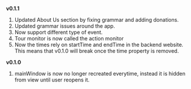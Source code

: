 **v0.1.1**
1. Updated About Us section by fixing grammar and adding donations.
2. Updated grammar issues around the app.
3. Now support different type of event.
4. Tour monitor is now called the action monitor
5. Now the times rely on startTime and endTime in the backend website. This means that v0.1.0 will break once the time property is removed.

**v0.1.0**
1. mainWindow is now no longer recreated everytime, instead it is hidden from view until user reopens it.